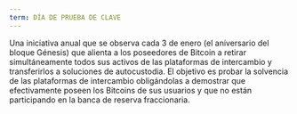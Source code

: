 ```yaml
---
term: DÍA DE PRUEBA DE CLAVE
---
```


Una iniciativa anual que se observa cada 3 de enero (el aniversario del bloque Génesis) que alienta a los poseedores de Bitcoin a retirar simultáneamente todos sus activos de las plataformas de intercambio y transferirlos a soluciones de autocustodia. El objetivo es probar la solvencia de las plataformas de intercambio obligándolas a demostrar que efectivamente poseen los Bitcoins de sus usuarios y que no están participando en la banca de reserva fraccionaria.